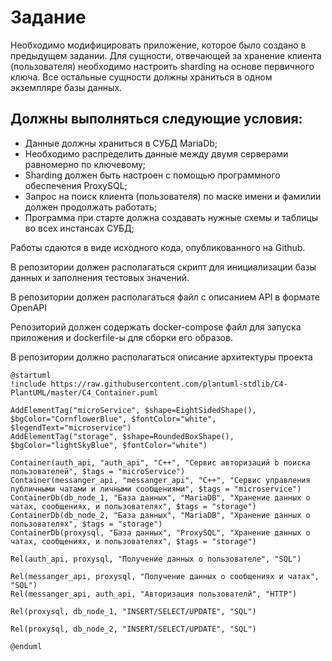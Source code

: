 # Задание
Необходимо модифицировать приложение, которое было создано в предыдущем задании. Для сущности, отвечающей за хранение клиента (пользователя) необходимо настроить sharding на основе первичного ключа. Все остальные сущности должны храниться в одном экземпляре базы данных.

## Должны выполняться следующие условия:

- Данные должны храниться в СУБД MariaDb;
- Необходимо распределить данные между двумя серверами равномерно по ключевому;
- Sharding должен быть настроен с помощью программного обеспечения ProxySQL;
- Запрос на поиск клиента (пользователя) по маске имени и фамилии должен продолжать работать;
- Программа при старте должна создавать нужные схемы и таблицы во всех инстансах СУБД;

Работы сдаются в виде исходного кода, опубликованного на Github.

В репозитории должен располагаться скрипт для инициализации базы данных и заполнения тестовых значений.

В репозитории должен располагаться файл c описанием API в формате OpenAPI

Репозиторий должен содержать docker-compose файл для запуска приложения и dockerfile-ы для сборки его образов.

В репозитории должно располагаться описание архитектуры проекта

```plantuml
@startuml
!include https://raw.githubusercontent.com/plantuml-stdlib/C4-PlantUML/master/C4_Container.puml

AddElementTag("microService", $shape=EightSidedShape(), $bgColor="CornflowerBlue", $fontColor="white", $legendText="microservice")
AddElementTag("storage", $shape=RoundedBoxShape(), $bgColor="lightSkyBlue", $fontColor="white")

Container(auth_api, "auth_api", "C++", "Сервис авторизаций b поиска пользователей", $tags = "microService")   
Container(messanger_api, "messanger_api", "C++", "Сервис управления публичными чатами и личными сообщениями", $tags = "microservice")
ContainerDb(db_node_1, "База данных", "MariaDB", "Хранение данных о чатах, сообщениях, и пользователях", $tags = "storage")   
ContainerDb(db_node_2, "База данных", "MariaDB", "Хранение данных о пользователях", $tags = "storage")  
ContainerDb(proxysql, "База данных", "ProxySQL", "Хранение данных о чатах, сообщениях, и пользователях", $tags = "storage")  

Rel(auth_api, proxysql, "Получение данных о пользователе", "SQL")

Rel(messanger_api, proxysql, "Получение данных о сообщениях и чатах", "SQL")
Rel(messanger_api, auth_api, "Авторизация пользователй", "HTTP")

Rel(proxysql, db_node_1, "INSERT/SELECT/UPDATE", "SQL")

Rel(proxysql, db_node_2, "INSERT/SELECT/UPDATE", "SQL")

@enduml
```